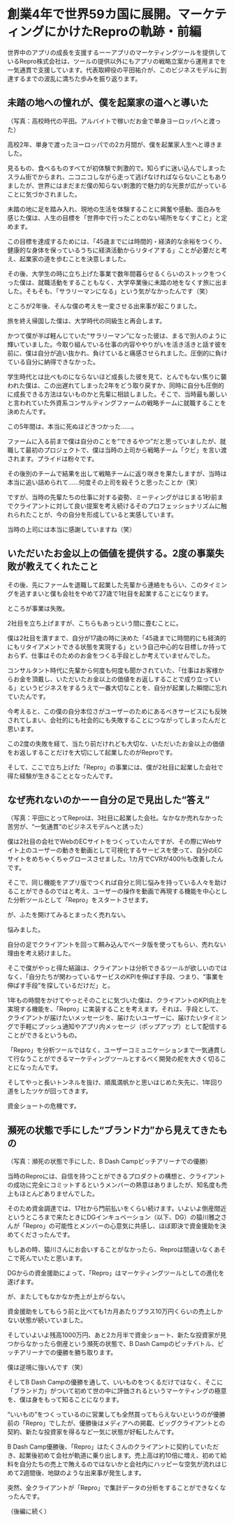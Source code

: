 # 創業4年で世界59カ国に展開。マーケティングにかけたReproの軌跡・前編

世界中のアプリの成長を支援するーーアプリのマーケティングツールを提供しているRepro株式会社は、ツールの提供以外にもアプリの戦略立案から運用までを一気通貫で支援しています。代表取締役の平田祐介が、このビジネスモデルに到達するまでの波乱に満ちた歩みを振り返ります。

## 未踏の地への憧れが、僕を起業家の道へと導いた

（写真：高校時代の平田。アルバイトで稼いだお金で単身ヨーロッパへと渡った）

高校2年、単身で渡ったヨーロッパでの2カ月間が、僕を起業家人生へと導きました。

見るもの、食べるものすべてが初体験で刺激的で。知らずに迷い込んでしまったスラム街でからまれ、ニコニコしながら走って逃げなければならないこともありましたが、世界にはまだまだ僕の知らない刺激的で魅力的な光景が広がっていることに気づかされました。

未踏の地に足を踏み入れ、現地の生活を体験することに興奮や感動、面白みを感じた僕は、人生の目標を「世界中で行ったことのない場所をなくすこと」と定めます。

この目標を達成するためには、「45歳までには時間的・経済的な余裕をつくり、健康的な身体を保っているうちに経済活動からリタイアする」ことが必要だと考え、起業家の道を歩むことを決意しました。

その後、大学生の時に立ち上げた事業で数年間暮らせるくらいのストックをつくった僕は、就職活動をすることもなく、大学卒業後に未踏の地をなくす旅に出ました。そもそも、「サラリーマンになる」という気がなかったんです（笑）

ところが2年後、そんな僕の考えを一変させる出来事が起こりました。

旅を終え帰国した僕は、大学時代の同級生と再会します。

かつて僕が半ば軽んじていた“サラリーマン”になった彼は、まるで別人のように輝いていました。今取り組んでいる仕事の内容ややりがいを活き活きと話す彼を前に、僕は自分が追い抜かれ、負けていると痛感させられました。圧倒的に負けている自分に納得できなかった。

学生時代とは比べものにならないほど成長した彼を見て、とんでもない焦りに襲われた僕は、この出遅れてしまった2年をどう取り戻すか、同時に自分も圧倒的に成長できる方法はないものかと先輩に相談しました。そこで、当時最も厳しいと言われていた外資系コンサルティングファームの戦略チームに就職することを決めたんです。

この5年間は、本当に死ぬほどきつかった……。

ファームに入る前まで僕は自分のことを“できるやつ”だと思っていましたが、就職して最初のプロジェクトで、僕は当時の上司から戦略チーム「クビ」を言い渡されます。プライドは粉々です。

その後別のチームで結果を出して戦略チームに返り咲きを果たしますが、当時は本当に追い詰められて……何度その上司を殺そうと思ったことか（笑）

ですが、当時の先輩たちの仕事に対する姿勢、ミーティングがはじまる1秒前までクライアントに対して良い提案を考え続けるそのプロフェッショナリズムに触れられたことが、今の自分を形成していると実感しています。

当時の上司には本当に感謝していますね（笑）

## いただいたお金以上の価値を提供する。2度の事業失敗が教えてくれたこと
その後、先にファームを退職して起業した先輩から連絡をもらい、このタイミングを逃すまいと僕も会社をやめて27歳で1社目を起業することになります。

ところが事業は失敗。

2社目を立ち上げますが、こちらもあっという間に畳むことに。

僕は2社目を潰すまで、自分が17歳の時に決めた「45歳までに時間的にも経済的にもリタイアメントできる状態を実現する」という自己中心的な目標しか持っておらず、仕事はそのためのお金をつくる手段としか考えていませんでした。

コンサルタント時代に先輩から何度も何度も聞かされていた、「仕事はお客様からお金を頂戴し、いただいたお金以上の価値をお返しすることで成り立っている」というビジネスをするうえで一番大切なことを、自分が起業した瞬間に忘れていたんです。

今考えると、この僕の自分本位さがユーザーのためにあるべきサービスにも反映されてしまい、会社的にも社会的にも失敗することにつながってしまったんだと思います。

この2度の失敗を経て、当たり前だけれども大切な、いただいたお金以上の価値をお返しすることだけを大切にして起業したのがReproです。

そして、ここで立ち上げた「Repro」の事業には、僕が2社目に起業した会社で得た経験が生きることとなったんです。

## なぜ売れないのかーー自分の足で見出した“答え”


（写真：平田にとってReproは、3社目に起業した会社。なかなか売れなかった苦労が、“一気通貫”のビジネスモデルへと誘った）

僕は2社目の会社でWebのECサイトをつくっていたんですが、その際にWebサイト上のユーザーの動きを動画として可視化するサービスを使って、自分のECサイトをめちゃくちゃグロースさせました。1カ月でCVRが400％も改善したんです。

そこで、同じ機能をアプリ版でつくれば自分と同じ悩みを持っている人々を助けることができるのではと考え、ユーザーの操作を動画で再現する機能を中心とした分析ツールとして「Repro」をスタートさせます。

が、ふたを開けてみるとまったく売れない。

悩みました。

自分の足でクライアントを回って頼み込んでベータ版を使ってもらい、売れない理由を考え続けました。

そこで僕がやっと得た結論は、クライアントは分析できるツールが欲しいのではなく、「自分たちが関わっているサービスのKPIを伸ばす手段、つまり、“事業を伸ばす手段”を探しているだけだ」と。

1年もの時間をかけてやっとそのことに気づいた僕は、クライアントのKPI向上を実現する機能を、「Repro」に実装することを考えます。それは、手段として、クライアントが届けたいメッセージを、届けたいユーザーに、届けたいタイミングで手軽にプッシュ通知やアプリ内メッセージ（ポップアップ）として配信することができるというもの。

「Repro」を分析ツールではなく、ユーザーコミュニケーションまで一気通貫して行なうことができるマーケティングツールとするべく開発の舵を大きく切ることになったんです。

そしてやっと長いトンネルを抜け、順風満帆かと思いはじめた矢先に、1年回り道をしたツケが回ってきます。

資金ショートの危機です。

## 瀕死の状態で手にした“ブランド力”から見えてきたもの

（写真：瀕死の状態で手にした、B Dash Campピッチアリーナでの優勝）

当時のReproには、自信を持つことができるプロダクトの構想と、クライアントの成功に完全にコミットするというメンバーの熱意はありましたが、知名度も売上もほとんどありませんでした。

そのため資金調達では、17社から門前払いをくらい続けます。いよいよ倒産間近というところまで来たときにDGインキュベーション（以下、DG）の猿川雅之さんが「Repro」の可能性とメンバーの心意気に共感し、ほぼ即決で資金援助を決めてくださったんです。

もしあの時、猿川さんにお会いすることがなかったら、Reproは間違いなくあそこで死んでいたと思います。

DGからの資金援助によって、「Repro」はマーケティングツールとしての進化を遂げます。

が、またしてもなかなか売上が上がらない。

資金援助をしてもらう前と比べても1カ月あたりプラス10万円くらいの売上しかない状態が続いていました。

そしていよいよ残高1000万円、あと2カ月半で資金ショート、新たな投資家が見つからなかったら倒産という瀕死の状態で、B Dash Campのピッチバトル、ピッチアリーナでの優勝を勝ち取ります。

僕は逆境に強いんです（笑）

そしてB Dash Campの優勝を通して、いいものをつくるだけではなく、そこに「ブランド力」がついて初めて世の中に評価されるというマーケティングの極意を、僕は身をもって知ることになります。

“いいもの”をつくっているのに営業しても全然買ってもらえないというのが優勝前の「Repro」でしたが、優勝後はメディアへの掲載、ビッグクライアントとの契約、新たな投資家を得るなど一気に状態が好転したんです。

B Dash Camp優勝後、「Repro」はたくさんのクライアントに契約していただき、起業後初めて会社が軌道に乗り出します。売上高は約10倍に増え、初めて給料を自分たちの売上で賄えるのではないかと会社内にハッピーな空気が流れはじめて2週間後、地獄のような出来事が発生します。

突然、全クライアントが「Repro」で集計データの分析をすることができなくなったんです。

（後編に続く）


